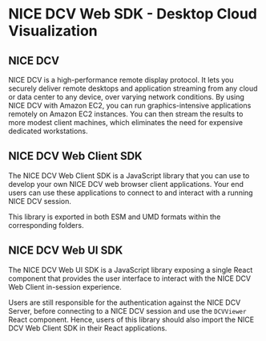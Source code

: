 # NICE DCV Web SDK - Desktop Cloud Visualization

## NICE DCV

NICE DCV is a high-performance remote display protocol. It lets you securely deliver
remote desktops and application streaming from any cloud or data center to any device,
over varying network conditions. By using NICE DCV with Amazon EC2, you can run graphics-intensive
applications remotely on Amazon EC2 instances. You can then stream the results to
more modest client machines, which eliminates the need for expensive dedicated workstations.

## NICE DCV Web Client SDK

The NICE DCV Web Client SDK is a JavaScript library that you can use to develop your
own NICE DCV web browser client applications. Your end users can use these applications
to connect to and interact with a running NICE DCV session.

This library is exported in both ESM and UMD formats within the corresponding folders.

## NICE DCV Web UI SDK

The NICE DCV Web UI SDK is a JavaScript library exposing a single React component that
provides the user interface to interact with the NICE DCV Web Client in-session experience.

Users are still responsible for the authentication against the NICE DCV Server,
before connecting to a NICE DCV session and use the `DCVViewer` React component.
Hence, users of this library should also import the NICE DCV Web Client SDK in their React applications.